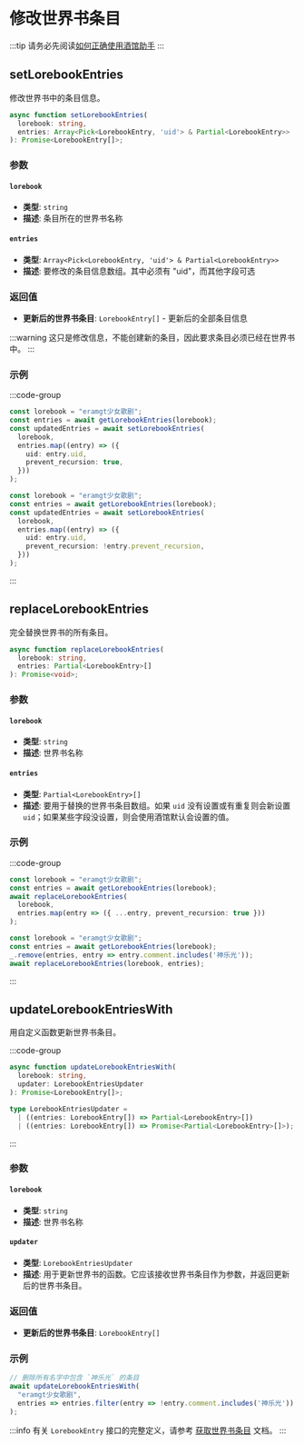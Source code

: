# 修改世界书条目

:::tip
请务必先阅读[如何正确使用酒馆助手](/guide/基本用法/如何正确使用酒馆助手.md)
:::

<CustomTOC />

## setLorebookEntries

修改世界书中的条目信息。

```typescript
async function setLorebookEntries(
  lorebook: string,
  entries: Array<Pick<LorebookEntry, 'uid'> & Partial<LorebookEntry>>
): Promise<LorebookEntry[]>;
```

### 参数

#### `lorebook`

- **类型**: `string`
- **描述**: 条目所在的世界书名称

#### `entries`

- **类型**: `Array<Pick<LorebookEntry, 'uid'> & Partial<LorebookEntry>>`
- **描述**: 要修改的条目信息数组。其中必须有 "uid"，而其他字段可选

### 返回值

- **更新后的世界书条目**: `LorebookEntry[]` - 更新后的全部条目信息

:::warning
这只是修改信息，不能创建新的条目，因此要求条目必须已经在世界书中。
:::

### 示例

:::code-group

```typescript [禁止所有条目递归，保持其他设置不变]
const lorebook = "eramgt少女歌剧";
const entries = await getLorebookEntries(lorebook);
const updatedEntries = await setLorebookEntries(
  lorebook,
  entries.map((entry) => ({
    uid: entry.uid,
    prevent_recursion: true,
  }))
);
```

```typescript [反转所有条目的递归开关]
const lorebook = "eramgt少女歌剧";
const entries = await getLorebookEntries(lorebook);
const updatedEntries = await setLorebookEntries(
  lorebook,
  entries.map((entry) => ({
    uid: entry.uid,
    prevent_recursion: !entry.prevent_recursion,
  }))
);
```

:::

## replaceLorebookEntries

完全替换世界书的所有条目。

```typescript
async function replaceLorebookEntries(
  lorebook: string, 
  entries: Partial<LorebookEntry>[]
): Promise<void>;
```

### 参数

#### `lorebook`

- **类型**: `string`
- **描述**: 世界书名称

#### `entries`

- **类型**: `Partial<LorebookEntry>[]`
- **描述**: 要用于替换的世界书条目数组。如果 `uid` 没有设置或有重复则会新设置 `uid`；如果某些字段没设置，则会使用酒馆默认会设置的值。

### 示例

:::code-group

```typescript [禁止所有条目递归，保持其他设置不变]
const lorebook = "eramgt少女歌剧";
const entries = await getLorebookEntries(lorebook);
await replaceLorebookEntries(
  lorebook, 
  entries.map(entry => ({ ...entry, prevent_recursion: true }))
);
```

```typescript [删除所有名字中包含 神乐光 的条目]
const lorebook = "eramgt少女歌剧";
const entries = await getLorebookEntries(lorebook);
_.remove(entries, entry => entry.comment.includes('神乐光'));
await replaceLorebookEntries(lorebook, entries);
```

:::

## updateLorebookEntriesWith

用自定义函数更新世界书条目。

:::code-group

```typescript [updateLorebookEntriesWith]
async function updateLorebookEntriesWith(
  lorebook: string,
  updater: LorebookEntriesUpdater
): Promise<LorebookEntry[]>;
```

```typescript [LorebookEntriesUpdater]
type LorebookEntriesUpdater =
  | ((entries: LorebookEntry[]) => Partial<LorebookEntry>[])
  | ((entries: LorebookEntry[]) => Promise<Partial<LorebookEntry>[]>);
```

:::

### 参数

#### `lorebook`

- **类型**: `string`
- **描述**: 世界书名称

#### `updater`

- **类型**: `LorebookEntriesUpdater`
- **描述**: 用于更新世界书的函数。它应该接收世界书条目作为参数，并返回更新后的世界书条目。

### 返回值

- **更新后的世界书条目**: `LorebookEntry[]`

### 示例

```typescript
// 删除所有名字中包含 `神乐光` 的条目
await updateLorebookEntriesWith(
  "eramgt少女歌剧", 
  entries => entries.filter(entry => !entry.comment.includes('神乐光'))
);
```

:::info
有关 `LorebookEntry` 接口的完整定义，请参考 [获取世界书条目](./获取世界书条目.md#getlorebookentries) 文档。
:::
